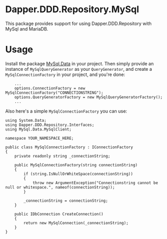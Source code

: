# Dapper.DDD.Repository.MySql

This package provides support for using Dapper.DDD.Repository with MySql and MariaDB.

# Usage

Install the package [MySql.Data](https://www.nuget.org/packages/MySql.Data) in your project.
Then simply provide an instance of `MySqlQueryGenerator` as your `QueryGenerator`, and create a `MySqlConnectionFactory`
in your project, and you're done:

```
	...
	options.ConnectionFactory = new MySqlConnectionFactory("CONNECTIONSTRING");
	options.QueryGeneratorFactory = new MySqlQueryGeneratorFactory();
	...
```

Also here's a simple `MySqlConnectionFactory` you can use:

```
using System.Data;
using Dapper.DDD.Repository.Interfaces;
using MySql.Data.MySqlClient;

namespace YOUR_NAMESPACE_HERE;

public class MySqlConnectionFactory : IConnectionFactory
{
	private readonly string _connectionString;

	public MySqlConnectionFactory(string connectionString)
	{
		if (string.IsNullOrWhiteSpace(connectionString))
		{
			throw new ArgumentException("Connectionstring cannot be null or whitespace.", nameof(connectionString));
		}

		_connectionString = connectionString;
	}

	public IDbConnection CreateConnection()
	{
		return new MySqlConnection(_connectionString);
	}
}
```